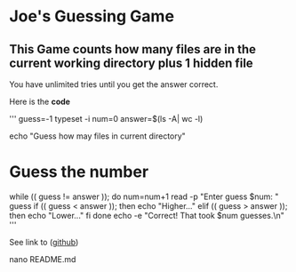 # Joe's Guessing Game

## This Game counts how many files are in the current working directory plus 1 hidden file

You have unlimited tries until you get the answer correct.

Here is the **code**

'''
guess=-1
typeset -i num=0
answer=$(ls -A| wc -l)

echo "Guess how may files in current directory"

# Guess the number
while (( guess != answer )); do
        num=num+1
        read -p "Enter guess $num: " guess
        if (( guess < answer )); then
                echo "Higher..."
        elif (( guess > answer )); then
                echo "Lower..."
        fi
done
echo -e "Correct! That took $num guesses.\n"
'''

See link to ([github](https://github.com/joblas/Projects.git))

nano README.md
